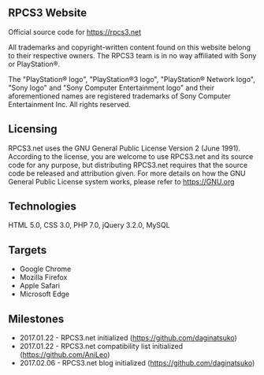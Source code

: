 ## RPCS3 Website
Official source code for https://rpcs3.net

All trademarks and copyright-written content found on this website belong to their respective owners. The RPCS3 team is in no way affiliated with Sony or PlayStation®. 

The "PlayStation® logo", "PlayStation®3 logo", "PlayStation® Network logo", "Sony logo" and "Sony Computer Entertainment logo" and their aforementioned names are registered trademarks of Sony Computer Entertainment Inc. All rights reserved.

## Licensing
RPCS3.net uses the GNU General Public License Version 2 (June 1991). According to the license, you are welcome to use RPCS3.net and its source code for any purpose, but distributing RPCS3.net requires that the source code be released and attribution given. For more details on how the GNU General Public License system works, please refer to https://GNU.org

## Technologies
HTML 5.0, CSS 3.0, PHP 7.0, jQuery 3.2.0, MySQL

## Targets
* Google Chrome
* Mozilla Firefox
* Apple Safari
* Microsoft Edge

## Milestones
* 2017.01.22 - RPCS3.net initialized (https://github.com/daginatsuko)
* 2017.01.22 - RPCS3.net compatibility list initialized (https://github.com/AniLeo)
* 2017.02.06 - RPCS3.net blog initialized  (https://github.com/daginatsuko)

